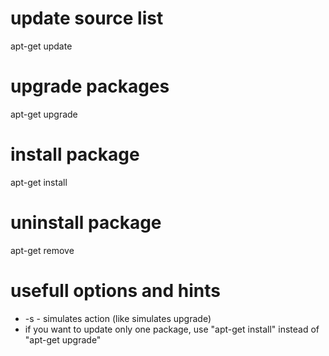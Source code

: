 # update source list

apt-get update

# upgrade packages

apt-get upgrade

# install package

apt-get install <packagename>

# uninstall package

apt-get remove <packagename>

# usefull options and hints

* -s - simulates action (like simulates upgrade)
* if you want to update only one package, use "apt-get install" instead of "apt-get upgrade"
